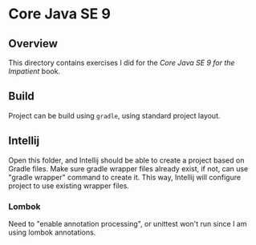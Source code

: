 # Core Java SE 9

## Overview

This directory contains exercises I did for the
*Core Java SE 9 for the Impatient* book.

## Build

Project can be build using `gradle`, using standard project layout.

## Intellij

Open this folder, and Intellij should be able to create a project
based on Gradle files. Make sure gradle wrapper files already exist,
if not, can use "gradle wrapper" command to create it. This way,
Intellij will configure project to use existing wrapper files.

### Lombok

Need to "enable annotation processing", or unittest won't run since I
am using lombok annotations.
